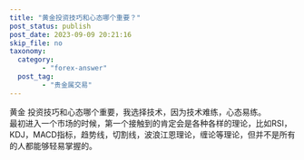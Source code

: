 ```yaml
---
title: "黄金投资技巧和心态哪个重要？"
post_status: publish
post_date: 2023-09-09 20:21:16
skip_file: no
taxonomy:
  category:
        - "forex-answer"
  post_tag:
        - "贵金属交易"
---
```


黄金 投资技巧和心态哪个重要，我选择技术，因为技术难练，心态易练。  
最初进入一个市场的时候，第一个接触到的肯定会是各种各样的理论，比如RSI，KDJ，MACD指标，趋势线，切割线，波浪江恩理论，缠论等理论，但并不是所有的人都能够轻易掌握的。

